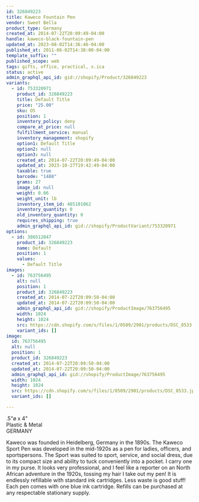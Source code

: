 ```yaml
---
id: 326849223
title: Kaweco Fountain Pen
vendor: Sweet Bella
product_type: Germany
created_at: 2014-07-22T20:09:49-04:00
handle: kaweco-black-fountain-pen
updated_at: 2023-08-02T14:36:46-04:00
published_at: 2011-06-02T14:38:00-04:00
template_suffix: ""
published_scope: web
tags: gifts, office, practical, x.ica
status: active
admin_graphql_api_id: gid://shopify/Product/326849223
variants:
  - id: 753320971
    product_id: 326849223
    title: Default Title
    price: "25.00"
    sku: O5
    position: 1
    inventory_policy: deny
    compare_at_price: null
    fulfillment_service: manual
    inventory_management: shopify
    option1: Default Title
    option2: null
    option3: null
    created_at: 2014-07-22T20:09:49-04:00
    updated_at: 2023-10-27T19:42:49-04:00
    taxable: true
    barcode: "1488"
    grams: 27
    image_id: null
    weight: 0.06
    weight_unit: lb
    inventory_item_id: 485101062
    inventory_quantity: 0
    old_inventory_quantity: 0
    requires_shipping: true
    admin_graphql_api_id: gid://shopify/ProductVariant/753320971
options:
  - id: 386512847
    product_id: 326849223
    name: Default
    position: 1
    values:
      - Default Title
images:
  - id: 763756495
    alt: null
    position: 1
    product_id: 326849223
    created_at: 2014-07-22T20:09:50-04:00
    updated_at: 2014-07-22T20:09:50-04:00
    admin_graphql_api_id: gid://shopify/ProductImage/763756495
    width: 1024
    height: 1024
    src: https://cdn.shopify.com/s/files/1/0589/2901/products/DSC_8533.jpeg?v=1406074190
    variant_ids: []
image:
  id: 763756495
  alt: null
  position: 1
  product_id: 326849223
  created_at: 2014-07-22T20:09:50-04:00
  updated_at: 2014-07-22T20:09:50-04:00
  admin_graphql_api_id: gid://shopify/ProductImage/763756495
  width: 1024
  height: 1024
  src: https://cdn.shopify.com/s/files/1/0589/2901/products/DSC_8533.jpeg?v=1406074190
  variant_ids: []

---
```


.5"ø x 4"  
Plastic & Metal  
GERMANY

Kaweco was founded in Heidelberg, Germany in the 1890s. The Kaweco Sport Pen was developed in the mid-1920s as a pen for ladies, officers, and sportspersons. The Sport was suited to sport, service, and social dress, due to its compact size and ability to tuck conveniently into a pocket. I carry one in my purse. It looks very professional, and I feel like a reporter on an North African adventure in the 1920s, tossing my hair I take out my pen! It is endlessly refillable with standard ink cartridges. Less waste is good stuff! Each pen comes with one blue ink cartridge. Refills can be purchased at any respectable stationary supply.